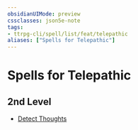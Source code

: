 ```yaml
---
obsidianUIMode: preview
cssclasses: json5e-note
tags:
- ttrpg-cli/spell/list/feat/telepathic
aliases: ["Spells for Telepathic"]
---
```

# Spells for Telepathic

## 2nd Level

- [Detect Thoughts](detect-thoughts-xphb "XPHB")